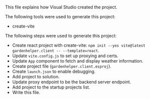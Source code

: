 This file explains how Visual Studio created the project.

The following tools were used to generate this project:
- create-vite

The following steps were used to generate this project:
- Create react project with create-vite: `npm init --yes vite@latest gardenhelper.client -- --template=react`.
- Update `vite.config.js` to set up proxying and certs.
- Update `App` component to fetch and display weather information.
- Create project file (`gardenhelper.client.esproj`).
- Create `launch.json` to enable debugging.
- Add project to solution.
- Update proxy endpoint to be the backend server endpoint.
- Add project to the startup projects list.
- Write this file.
